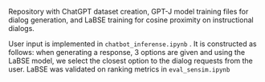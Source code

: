 Repository with ChatGPT dataset creation, GPT-J model training files for dialog generation, and LaBSE training for cosine proximity on instructional dialogs. 

User input is implemented in `chatbot_inferense.ipynb` . It is constructed as follows: when generating a response, 3 options are given and using the LaBSE model, we select the closest option to the dialog requests from the user. LaBSE was validated on ranking metrics in `eval_sensim.ipynb`
